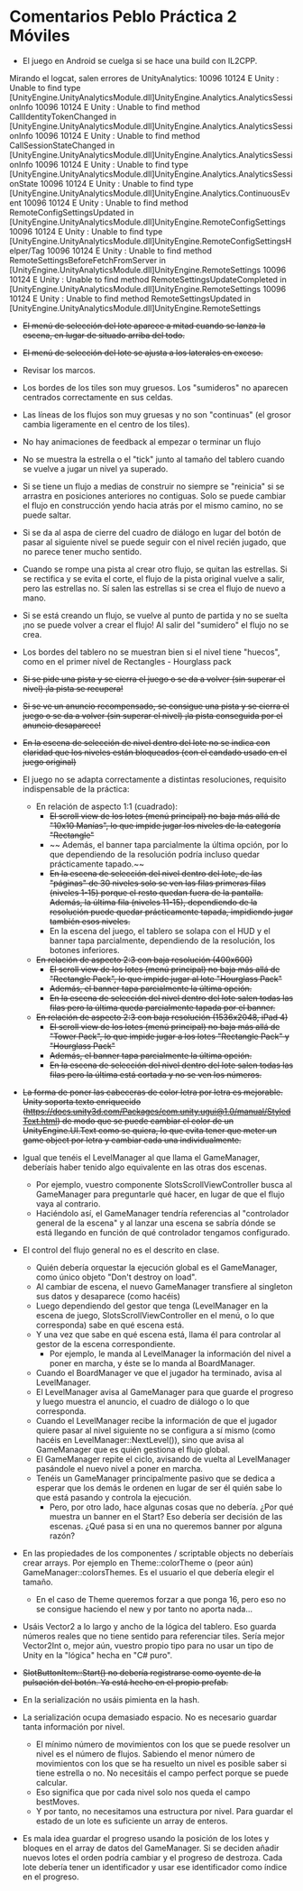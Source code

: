 # Comentarios Peblo Práctica 2 Móviles
- El juego en Android se cuelga si se hace una build con IL2CPP.

Mirando el logcat, salen errores de UnityAnalytics:
<fecha> 10096 10124 E Unity   : Unable to find type [UnityEngine.UnityAnalyticsModule.dll]UnityEngine.Analytics.AnalyticsSessionInfo
<fecha> 10096 10124 E Unity   : Unable to find method CallIdentityTokenChanged in [UnityEngine.UnityAnalyticsModule.dll]UnityEngine.Analytics.AnalyticsSessionInfo
<fecha> 10096 10124 E Unity   : Unable to find method CallSessionStateChanged in [UnityEngine.UnityAnalyticsModule.dll]UnityEngine.Analytics.AnalyticsSessionInfo
<fecha> 10096 10124 E Unity   : Unable to find type [UnityEngine.UnityAnalyticsModule.dll]UnityEngine.Analytics.AnalyticsSessionState
<fecha> 10096 10124 E Unity   : Unable to find type [UnityEngine.UnityAnalyticsModule.dll]UnityEngine.Analytics.ContinuousEvent
<fecha> 10096 10124 E Unity   : Unable to find method RemoteConfigSettingsUpdated in [UnityEngine.UnityAnalyticsModule.dll]UnityEngine.RemoteConfigSettings
<fecha> 10096 10124 E Unity   : Unable to find type [UnityEngine.UnityAnalyticsModule.dll]UnityEngine.RemoteConfigSettingsHelper/Tag
<fecha> 10096 10124 E Unity   : Unable to find method RemoteSettingsBeforeFetchFromServer in [UnityEngine.UnityAnalyticsModule.dll]UnityEngine.RemoteSettings
<fecha> 10096 10124 E Unity   : Unable to find method RemoteSettingsUpdateCompleted in [UnityEngine.UnityAnalyticsModule.dll]UnityEngine.RemoteSettings
<fecha> 10096 10124 E Unity   : Unable to find method RemoteSettingsUpdated in [UnityEngine.UnityAnalyticsModule.dll]UnityEngine.RemoteSettings

- ~~El menú de selección del lote aparece a mitad cuando se lanza la escena, en lugar de situado arriba del todo.~~

- ~~El menú de selección del lote se ajusta a los laterales en exceso.~~

- Revisar los marcos.

- Los bordes de los tiles son muy gruesos. Los "sumideros" no aparecen centrados correctamente en sus celdas.

- Las líneas de los flujos son muy gruesas y no son "continuas" (el grosor cambia ligeramente en el centro de los tiles).

- No hay animaciones de feedback al empezar o terminar un flujo

- No se muestra la estrella o el "tick" junto al tamaño del tablero cuando se vuelve a jugar un nivel ya superado.

- Si se tiene un flujo a medias de construir no siempre se "reinicia" si se arrastra en posiciones anteriores no contiguas. Solo se puede cambiar el flujo en construcción yendo hacia atrás por el mismo camino, no se puede saltar.

- Si se da al aspa de cierre del cuadro de diálogo en lugar del botón de pasar al siguiente nivel se puede seguir con el nivel recién jugado, que no parece tener mucho sentido.

- Cuando se rompe una pista al crear otro flujo, se quitan las estrellas. Si se rectifica y se evita el corte, el flujo de la pista original vuelve a salir, pero las estrellas no. Sí salen las estrellas si se crea el flujo de nuevo a mano.

- Si se está creando un flujo, se vuelve al punto de partida y no se suelta ¡no se puede volver a crear el flujo! Al salir del "sumidero" el flujo no se crea.

- Los bordes del tablero no se muestran bien si el nivel tiene "huecos", como en el primer nivel de Rectangles - Hourglass pack

- ~~Si se pide una pista y se cierra el juego o se da a volver (sin superar el nivel) ¡la pista se recupera!~~

- ~~Si se ve un anuncio recompensado, se consigue una pista y se cierra el juego o se da a volver (sin superar el nivel) ¡la pista conseguida por el anuncio desaparece!~~

- ~~En la escena de selección de nivel dentro del lote no se indica con claridad que los niveles están bloqueados (con el candado usado en el juego original)~~

- El juego no se adapta correctamente a distintas resoluciones, requisito indispensable de la práctica:
    - En relación de aspecto 1:1 (cuadrado):
        - ~~El scroll view de los lotes (menú principal) no baja más allá de "10x10 Manías", lo que impide jugar los niveles de la categoría "Rectangle"~~
        - ~~ Además, el banner tapa parcialmente la última opción, por lo que dependiendo de la resolución podría incluso quedar prácticamente tapado.~~
        - ~~En la escena de selección del nivel dentro del lote, de las "páginas" de 30 niveles solo se ven las filas primeras filas (niveles 1-15) porque el resto quedan fuera de la pantalla. Además, la última fila (niveles 11-15), dependiendo de la resolución puede quedar prácticamente tapada, impidiendo jugar también esos niveles.~~
        - En la escena del juego, el tablero se solapa con el HUD y el banner tapa parcialmente, dependiendo de la resolución, los botones inferiores.
    - ~~En relación de aspecto 2:3 con baja resolución (400x600)~~
        - ~~El scroll view de los lotes (menú principal) no baja más allá de "Rectangle Pack", lo que impide jugar al lote "Hourglass Pack"~~
        - ~~Además, el banner tapa parcialmente la última opción.~~
        - ~~En la escena de selección del nivel dentro del lote salen todas las filas pero la última queda parcialmente tapada por el banner.~~
    - ~~En relación de aspecto 2:3 con baja resolución (1536x2048, iPad 4)~~
        - ~~El scroll view de los lotes (menú principal) no baja más allá de "Tower Pack", lo que impide jugar a los lotes "Rectangle Pack" y "Hourglass Pack"~~
        - ~~Además, el banner tapa parcialmente la última opción.~~
        - ~~En la escena de selección del nivel dentro del lote salen todas las filas pero la última está cortada y no se ven los números.~~

- ~~La forma de poner las cabeceras de color letra por letra es mejorable. Unity soporta texto enriquecido (https://docs.unity3d.com/Packages/com.unity.ugui@1.0/manual/StyledText.html) de modo que se puede cambiar el color de un UnityEngine.UI.Text como se quiera, lo que evita tener que meter un game object por letra y cambiar cada una individualmente.~~

- Igual que tenéis el LevelManager al que llama el GameManager, deberíais haber tenido algo equivalente en las otras dos escenas.
    - Por ejemplo, vuestro componente SlotsScrollViewController busca al GameManager para preguntarle qué hacer, en lugar de que el flujo vaya al contrario.
    - Haciéndolo así, el GameManager tendría referencias al "controlador general de la escena" y al lanzar una escena se sabría dónde se está llegando en función de qué controlador tengamos configurado.

- El control del flujo general no es el descrito en clase.
    - Quién debería orquestar la ejecución global es el GameManager, como único objeto "Don't destroy on load".
    - Al cambiar de escena, el nuevo GameManager transfiere al singleton sus datos y desaparece (como hacéis)
    - Luego dependiendo del gestor que tenga (LevelManager en la escena de juego, SlotsScrollViewController en el menú, o lo que corresponda) sabe en qué escena está.
    - Y una vez que sabe en qué escena está, llama él para controlar al gestor de la escena correspondiente.
        - Por ejemplo, le manda al LevelManager la información del nivel a poner en marcha, y éste se lo manda al BoardManager.
    - Cuando el BoardManager ve que el jugador ha terminado, avisa al LevelManager.
    - El LevelManager avisa al GameManager para que guarde el progreso y luego muestra el anuncio, el cuadro de diálogo o lo que corresponda.
    - Cuando el LevelManager recibe la información de que el jugador quiere pasar al nivel siguiente no se configura a sí mismo (como hacéis en LevelManager::NextLevel()), sino que avisa al GameManager que es quién gestiona el flujo global.
    - El GameManager repite el ciclo, avisando de vuelta al LevelManager pasándole el nuevo nivel a poner en marcha.
    - Tenéis un GameManager principalmente pasivo que se dedica a esperar que los demás le ordenen en lugar de ser él quién sabe lo que está pasando y controla la ejecución.
        - Pero, por otro lado, hace algunas cosas que no debería. ¿Por qué muestra un banner en el Start? Eso debería ser decisión de las escenas. ¿Qué pasa si en una no queremos banner por alguna razón?

- En las propiedades de los componentes / scriptable objects no deberíais crear arrays. Por ejemplo en Theme::colorTheme o (peor aún) GameManager::colorsThemes. Es el usuario el que debería elegir el tamaño.
    - En el caso de Theme queremos forzar a que ponga 16, pero eso no se consigue haciendo el new y por tanto no aporta nada…

- Usáis Vector2 a lo largo y ancho de la lógica del tablero. Eso guarda números reales que no tiene sentido para referenciar tiles. Sería mejor Vector2Int o, mejor aún, vuestro propio tipo para no usar un tipo de Unity en la "lógica" hecha en "C# puro".

- ~~SlotButtonItem::Start() no debería registrarse como oyente de la pulsación del botón. Ya está hecho en el propio prefab.~~

- En la serialización no usáis pimienta en la hash.
- La serialización ocupa demasiado espacio. No es necesario guardar tanta información por nivel.
    - El mínimo número de movimientos con los que se puede resolver un nivel es el número de flujos. Sabiendo el menor número de movimientos con los que se ha resuelto un nivel es posible saber si tiene estrella o no. No necesitáis el campo perfect porque se puede calcular.
    - Eso significa que por cada nivel solo nos queda el campo bestMoves.
    - Y por tanto, no necesitamos una estructura por nivel. Para guardar el estado de un lote es suficiente un array de enteros.

- Es mala idea guardar el progreso usando la posición de los lotes y bloques en el array de datos del GameManager. Si se deciden añadir nuevos lotes el orden podría cambiar y el progreso de destroza. Cada lote debería tener un identificador y usar ese identificador como índice en el progreso.